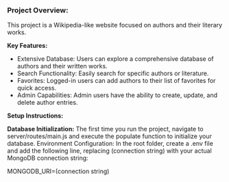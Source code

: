 ### Project Overview:

This project is a Wikipedia-like website focused on authors and their literary works.

**Key Features:**

- Extensive Database: Users can explore a comprehensive database of authors and their written works.
- Search Functionality: Easily search for specific authors or literature.
- Favorites: Logged-in users can add authors to their list of favorites for quick access.
- Admin Capabilities: Admin users have the ability to create, update, and delete author entries.

**Setup Instructions:**

**Database Initialization:** The first time you run the project, navigate to server/routes/main.js and execute the populate function to initialize your database.
Environment Configuration: In the root folder, create a .env file and add the following line, replacing (connection string) with your actual MongoDB connection string:

MONGODB_URI=(connection string)
